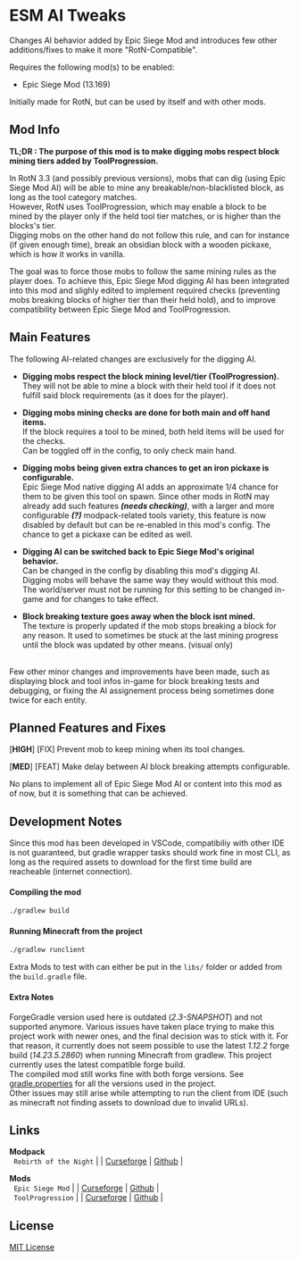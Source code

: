 # ESM AI Tweaks

Changes AI behavior added by Epic Siege Mod and introduces few other additions/fixes to make it more "RotN-Compatible".

Requires the following mod(s) to be enabled:
- Epic Siege Mod (13.169)

Initially made for RotN, but can be used by itself and with other mods.


## Mod Info

**TL;DR : The purpose of this mod is to make digging mobs respect block mining tiers added by ToolProgression.**<br>

In RotN 3.3 (and possibly previous versions), mobs that can dig (using Epic Siege Mod AI) will be 
able to mine any breakable/non-blacklisted block, as long as the tool category matches.<br>
However, RotN uses ToolProgression, which may enable a block to be mined by the player 
only if the held tool tier matches, or is higher than the blocks's tier.<br>
Digging mobs on the other hand do not follow this rule, and can for instance (if given enough time), 
break an obsidian block with a wooden pickaxe, which is how it works in vanilla.

The goal was to force those mobs to follow the same mining rules as the player does. 
To achieve this, Epic Siege Mod digging AI has been integrated into this mod and slighly edited 
to implement required checks (preventing mobs breaking blocks of higher tier than their held hold), 
and to improve compatibility between Epic Siege Mod and ToolProgression.


## Main Features

The following AI-related changes are exclusively for the digging AI.

- **Digging mobs respect the block mining level/tier (ToolProgression).**<br>
They will not be able to mine a block with their held tool if it does not fulfill 
said block requirements (as it does for the player).<br>

- **Digging mobs mining checks are done for both main and off hand items.**<br>
If the block requires a tool to be mined, both held items will be used for the checks.<br>
Can be toggled off in the config, to only check main hand.

- **Digging mobs being given extra chances to get an iron pickaxe is configurable.**<br>
Epic Siege Mod native digging AI adds an approximate 1/4 chance for them to be given this tool on spawn. 
Since other mods in RotN may already add such features ***(needs checking)***, 
with a larger and more configurable ***(?)*** modpack-related tools variety,
this feature is now disabled by default but can be re-enabled in this mod's config. 
The chance to get a pickaxe can be edited as well.

- **Digging AI can be switched back to Epic Siege Mod's original behavior.**<br>
Can be changed in the config by disabling this mod's digging AI. Digging mobs will behave the same way they would without this mod.
The world/server must not be running for this setting to be changed in-game 
and for changes to take effect.

- **Block breaking texture goes away when the block isnt mined.**<br>
The texture is properly updated if the mob stops breaking a block for any reason. 
It used to sometimes be stuck at the last mining progress until the block was updated by other means. 
(visual only)

<br>
Few other minor changes and improvements have been made, such as displaying block and tool infos in-game for block breaking tests and debugging, or fixing the AI assignement process being sometimes done twice for each entity.

## Planned Features and Fixes

[**HIGH**] [FIX] Prevent mob to keep mining when its tool changes.

[**MED**] [FEAT] Make delay between AI block breaking attempts configurable.

No plans to implement all of Epic Siege Mod AI or content into this mod as of now, 
but it is something that can be achieved.


## Development Notes

Since this mod has been developed in VSCode, compatibiliy with other IDE is not guaranteed, 
but gradle wrapper tasks should work fine in most CLI, 
as long as the required assets to download for the first time build are reacheable 
(internet connection).

#### Compiling the mod
```bash
./gradlew build
```

#### Running Minecraft from the project
```bash
./gradlew runclient
```

Extra Mods to test with can either be put in the `libs/` folder or added from the `build.gradle` file.

#### Extra Notes

ForgeGradle version used here is outdated (*2.3-SNAPSHOT*) and not supported anymore. 
Various issues have taken place trying to make this project work with newer ones, 
and the final decision was to stick with it.
For that reason, it currently does not seem possible to use the latest *1.12.2* forge build (*14.23.5.2860*) 
when running Minecraft from gradlew. 
This project currently uses the latest compatible forge build.<br>
The compiled mod still works fine with both forge versions. 
See [gradle.properties](/gradle.properties) for all the versions used in the project.<br>
Other issues may still arise while attempting to run the client from IDE 
(such as minecraft not finding assets to download due to invalid URLs).


## Links

**Modpack** <br>
&nbsp; `Rebirth of the Night` | | 
[Curseforge](https://www.curseforge.com/minecraft/modpacks/rebirth-of-the-night) | 
[Github](https://github.com/Rebirth-of-the-Night/Rebirth-Of-The-Night) | <br>


**Mods** <br>
&nbsp; `Epic Siege Mod` | | 
[Curseforge](https://www.curseforge.com/minecraft/mc-mods/epic-siege-mod) | 
[Github](https://github.com/da3dsoul/Epic-Siege-Mod) | <br>
&nbsp; `ToolProgression` | | 
[Curseforge](https://www.curseforge.com/minecraft/mc-mods/tool-progression) | 
[Github](https://github.com/tyra314/ToolProgression) | <br>


## License

[MIT License](LISENCE)